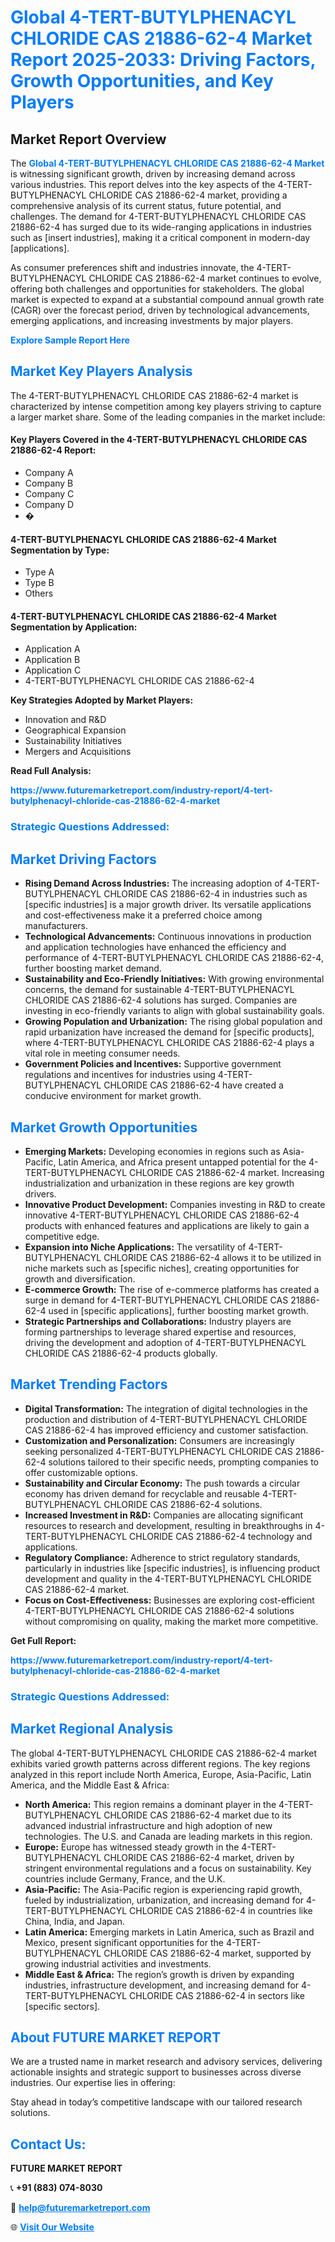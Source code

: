 <h1 style="color: #007BFF;">Global 4-TERT-BUTYLPHENACYL CHLORIDE CAS 21886-62-4 Market Report 2025-2033: Driving Factors, Growth Opportunities, and Key Players</h1>

<section id="overview">
<h2>Market Report Overview</h2>
<p>The <a href="https://www.futuremarketreport.com/industry-report/4-tert-butylphenacyl-chloride-cas-21886-62-4-market" style="color: #007BFF; text-decoration: none;"><strong>Global 4-TERT-BUTYLPHENACYL CHLORIDE CAS 21886-62-4 Market</strong></a> is witnessing significant growth, driven by increasing demand across various industries. This report delves into the key aspects of the 4-TERT-BUTYLPHENACYL CHLORIDE CAS 21886-62-4 market, providing a comprehensive analysis of its current status, future potential, and challenges. The demand for 4-TERT-BUTYLPHENACYL CHLORIDE CAS 21886-62-4 has surged due to its wide-ranging applications in industries such as [insert industries], making it a critical component in modern-day [applications].</p>
<p>As consumer preferences shift and industries innovate, the 4-TERT-BUTYLPHENACYL CHLORIDE CAS 21886-62-4 market continues to evolve, offering both challenges and opportunities for stakeholders. The global market is expected to expand at a substantial compound annual growth rate (CAGR) over the forecast period, driven by technological advancements, emerging applications, and increasing investments by major players.</p>
</section>

<section id="overview">
<p><a href="https://www.futuremarketreport.com/request-sample/reportId=113034" style="color: #007BFF; text-decoration: none;"><strong>Explore Sample Report Here</strong></a></p>
</section>

<section id="key-players">
<h2 style="color: #007BFF;">Market Key Players Analysis</h2>
<p>The 4-TERT-BUTYLPHENACYL CHLORIDE CAS 21886-62-4 market is characterized by intense competition among key players striving to capture a larger market share. Some of the leading companies in the market include:</p>
<h4>Key Players Covered in the 4-TERT-BUTYLPHENACYL CHLORIDE CAS 21886-62-4 Report:</h4>
<ul><li>Company A</li><li>Company B</li><li>Company C</li><li>Company D</li><li>�</li></ul>
<h4>4-TERT-BUTYLPHENACYL CHLORIDE CAS 21886-62-4 Market Segmentation by Type:</h4>
<ul><li>Type A</li><li>Type B</li><li>Others</li></ul>

<h4>4-TERT-BUTYLPHENACYL CHLORIDE CAS 21886-62-4 Market Segmentation by Application:</h4>
<ul><li>Application A</li><li>Application B</li><li>Application C</li><li>4-TERT-BUTYLPHENACYL CHLORIDE CAS 21886-62-4</li></ul>
<p><strong>Key Strategies Adopted by Market Players:</strong></p>
<ul>
<li>Innovation and R&D</li>
<li>Geographical Expansion</li>
<li>Sustainability Initiatives</li>
<li>Mergers and Acquisitions</li>
</ul>
</section>

<section>
<p><strong>Read Full Analysis: </strong></p><a href="https://www.futuremarketreport.com/industry-report/4-tert-butylphenacyl-chloride-cas-21886-62-4-market" style="color: #007BFF; text-decoration: none;"><strong>https://www.futuremarketreport.com/industry-report/4-tert-butylphenacyl-chloride-cas-21886-62-4-market</strong></a>
<h3 style="color: #007BFF;">Strategic Questions Addressed:</h3>
</section>

<section id="driving-factors">
<h2 style="color: #007BFF;">Market Driving Factors</h2>
<ul>
<li><strong>Rising Demand Across Industries:</strong> The increasing adoption of 4-TERT-BUTYLPHENACYL CHLORIDE CAS 21886-62-4 in industries such as [specific industries] is a major growth driver. Its versatile applications and cost-effectiveness make it a preferred choice among manufacturers.</li>
<li><strong>Technological Advancements:</strong> Continuous innovations in production and application technologies have enhanced the efficiency and performance of 4-TERT-BUTYLPHENACYL CHLORIDE CAS 21886-62-4, further boosting market demand.</li>
<li><strong>Sustainability and Eco-Friendly Initiatives:</strong> With growing environmental concerns, the demand for sustainable 4-TERT-BUTYLPHENACYL CHLORIDE CAS 21886-62-4 solutions has surged. Companies are investing in eco-friendly variants to align with global sustainability goals.</li>
<li><strong>Growing Population and Urbanization:</strong> The rising global population and rapid urbanization have increased the demand for [specific products], where 4-TERT-BUTYLPHENACYL CHLORIDE CAS 21886-62-4 plays a vital role in meeting consumer needs.</li>
<li><strong>Government Policies and Incentives:</strong> Supportive government regulations and incentives for industries using 4-TERT-BUTYLPHENACYL CHLORIDE CAS 21886-62-4 have created a conducive environment for market growth.</li>
</ul>
</section>

<section id="growth-opportunities">
<h2 style="color: #007BFF;">Market Growth Opportunities</h2>
<ul>
<li><strong>Emerging Markets:</strong> Developing economies in regions such as Asia-Pacific, Latin America, and Africa present untapped potential for the 4-TERT-BUTYLPHENACYL CHLORIDE CAS 21886-62-4 market. Increasing industrialization and urbanization in these regions are key growth drivers.</li>
<li><strong>Innovative Product Development:</strong> Companies investing in R&D to create innovative 4-TERT-BUTYLPHENACYL CHLORIDE CAS 21886-62-4 products with enhanced features and applications are likely to gain a competitive edge.</li>
<li><strong>Expansion into Niche Applications:</strong> The versatility of 4-TERT-BUTYLPHENACYL CHLORIDE CAS 21886-62-4 allows it to be utilized in niche markets such as [specific niches], creating opportunities for growth and diversification.</li>
<li><strong>E-commerce Growth:</strong> The rise of e-commerce platforms has created a surge in demand for 4-TERT-BUTYLPHENACYL CHLORIDE CAS 21886-62-4 used in [specific applications], further boosting market growth.</li>
<li><strong>Strategic Partnerships and Collaborations:</strong> Industry players are forming partnerships to leverage shared expertise and resources, driving the development and adoption of 4-TERT-BUTYLPHENACYL CHLORIDE CAS 21886-62-4 products globally.</li>
</ul>
</section>

<section id="trending-factors">
<h2 style="color: #007BFF;">Market Trending Factors</h2>
<ul>
<li><strong>Digital Transformation:</strong> The integration of digital technologies in the production and distribution of 4-TERT-BUTYLPHENACYL CHLORIDE CAS 21886-62-4 has improved efficiency and customer satisfaction.</li>
<li><strong>Customization and Personalization:</strong> Consumers are increasingly seeking personalized 4-TERT-BUTYLPHENACYL CHLORIDE CAS 21886-62-4 solutions tailored to their specific needs, prompting companies to offer customizable options.</li>
<li><strong>Sustainability and Circular Economy:</strong> The push towards a circular economy has driven demand for recyclable and reusable 4-TERT-BUTYLPHENACYL CHLORIDE CAS 21886-62-4 solutions.</li>
<li><strong>Increased Investment in R&D:</strong> Companies are allocating significant resources to research and development, resulting in breakthroughs in 4-TERT-BUTYLPHENACYL CHLORIDE CAS 21886-62-4 technology and applications.</li>
<li><strong>Regulatory Compliance:</strong> Adherence to strict regulatory standards, particularly in industries like [specific industries], is influencing product development and quality in the 4-TERT-BUTYLPHENACYL CHLORIDE CAS 21886-62-4 market.</li>
<li><strong>Focus on Cost-Effectiveness:</strong> Businesses are exploring cost-efficient 4-TERT-BUTYLPHENACYL CHLORIDE CAS 21886-62-4 solutions without compromising on quality, making the market more competitive.</li>
</ul>
</section>

<section>
<p><strong>Get Full Report: </strong></p><a href="https://www.futuremarketreport.com/industry-report/4-tert-butylphenacyl-chloride-cas-21886-62-4-market" style="color: #007BFF; text-decoration: none;"><strong>https://www.futuremarketreport.com/industry-report/4-tert-butylphenacyl-chloride-cas-21886-62-4-market</strong></a>
<h3 style="color: #007BFF;">Strategic Questions Addressed:</h3>
</section>


<section id="regional-analysis">
<h2 style="color: #007BFF;">Market Regional Analysis</h2>
<p>The global 4-TERT-BUTYLPHENACYL CHLORIDE CAS 21886-62-4 market exhibits varied growth patterns across different regions. The key regions analyzed in this report include North America, Europe, Asia-Pacific, Latin America, and the Middle East & Africa:</p>
<ul>
<li><strong>North America:</strong> This region remains a dominant player in the 4-TERT-BUTYLPHENACYL CHLORIDE CAS 21886-62-4 market due to its advanced industrial infrastructure and high adoption of new technologies. The U.S. and Canada are leading markets in this region.</li>
<li><strong>Europe:</strong> Europe has witnessed steady growth in the 4-TERT-BUTYLPHENACYL CHLORIDE CAS 21886-62-4 market, driven by stringent environmental regulations and a focus on sustainability. Key countries include Germany, France, and the U.K.</li>
<li><strong>Asia-Pacific:</strong> The Asia-Pacific region is experiencing rapid growth, fueled by industrialization, urbanization, and increasing demand for 4-TERT-BUTYLPHENACYL CHLORIDE CAS 21886-62-4 in countries like China, India, and Japan.</li>
<li><strong>Latin America:</strong> Emerging markets in Latin America, such as Brazil and Mexico, present significant opportunities for the 4-TERT-BUTYLPHENACYL CHLORIDE CAS 21886-62-4 market, supported by growing industrial activities and investments.</li>
<li><strong>Middle East & Africa:</strong> The region’s growth is driven by expanding industries, infrastructure development, and increasing demand for 4-TERT-BUTYLPHENACYL CHLORIDE CAS 21886-62-4 in sectors like [specific sectors].</li>
</ul>
</section>

<footer>
<h2 style="color: #007BFF;">About FUTURE MARKET REPORT</h2>
<p>We are a trusted name in market research and advisory services, delivering actionable insights and strategic support to businesses across diverse industries. Our expertise lies in offering:</p>

<p>Stay ahead in today’s competitive landscape with our tailored research solutions.</p>

<h2 style="color: #007BFF;">Contact Us:</h2>
<p><strong>FUTURE MARKET REPORT</strong></p>
<p>📞 <strong>+91 (883) 074-8030</strong></p>
<p>📧 <strong><a href="mailto:help@futuremarketreport.com" style="color: #007BFF;">help@futuremarketreport.com</a></strong></p>
<p>🌐 <strong><a href="https://www.futuremarketreport.com/" style="color: #007BFF;">Visit Our Website</a></strong></p>
</footer>